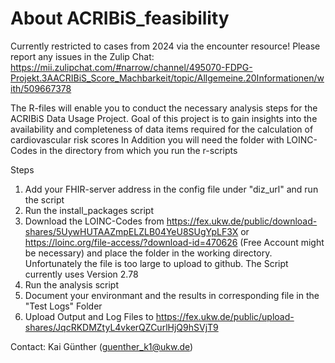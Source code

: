 # About ACRIBiS_feasibility

Currently restricted to cases from 2024 via the encounter resource!
Please report any issues in the Zulip Chat: https://mii.zulipchat.com/#narrow/channel/495070-FDPG-Projekt.3AACRIBiS_Score_Machbarkeit/topic/Allgemeine.20Informationen/with/509667378

The R-files will enable you to conduct the necessary analysis steps for the ACRIBiS Data Usage Project. Goal of this project is to gain insights into the availability and completeness of data items required for the calculation of cardiovascular risk scores
In Addition you will need the folder with LOINC-Codes in the directory from which you run the r-scripts

Steps
1. Add your FHIR-server address in the config file under "diz_url" and run the script
2. Run the install_packages script
3. Download the LOINC-Codes from https://fex.ukw.de/public/download-shares/5UywHUTAAZmpELZLB04YeU8SUgYpLF3X or https://loinc.org/file-access/?download-id=470626 (Free Account might be necessary) and place the folder in the working directory. Unfortunately the file is too large to upload to github. The Script currently uses Version 2.78
4. Run the analysis script
5. Document your environmant and the results in corresponding file in the "Test Logs" Folder
6. Upload Output and Log Files to https://fex.ukw.de/public/upload-shares/JqcRKDMZtyL4vkerQZCurlHjQ9hSVjT9



Contact: Kai Günther (guenther_k1@ukw.de)
